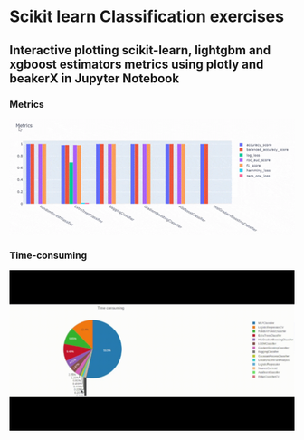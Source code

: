 # Scikit learn Classification exercises
## Interactive plotting scikit-learn, lightgbm and xgboost estimators metrics using plotly and beakerX in Jupyter Notebook
### Metrics
 ![](Metrics.gif)
### Time-consuming
 ![](Time-consuming.gif)
